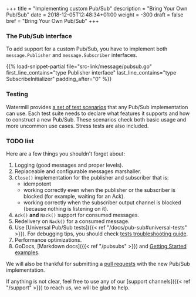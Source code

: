 +++
title = "Implementing custom Pub/Sub"
description = "Bring Your Own Pub/Sub"
date = 2018-12-05T12:48:34+01:00
weight = -300
draft = false
bref = "Bring Your Own Pub/Sub"
+++

### The Pub/Sub interface

To add support for a custom Pub/Sub, you have to implement both `message.Publisher` and `message.Subscriber` interfaces.

{{% load-snippet-partial file="src-link/message/pubsub.go" first_line_contains="type Publisher interface" last_line_contains="type SubscribeInitializer" padding_after="0" %}}

### Testing

Watermill provides [a set of test scenarios](https://github.com/ThreeDotsLabs/watermill/blob/master/pubsub/tests/test_pubsub.go)
that any Pub/Sub implementation can use. Each test suite needs to declare what features it supports and how to construct a new Pub/Sub.
These scenarios check both basic usage and more uncommon use cases. Stress tests are also included.

### TODO list

Here are a few things you shouldn't forget about:

1. Logging (good messages and proper levels).
2. Replaceable and configurable messages marshaller.
3. `Close()` implementation for the publisher and subscriber that is:
    - idempotent
    - working correctly even when the publisher or the subscriber is blocked (for example, waiting for an Ack).
    - working correctly when the subscriber output channel is blocked (because nothing is listening on it).
4. `Ack()` **and** `Nack()` support for consumed messages.
5. Redelivery on `Nack()` for a consumed message.
6. Use [Universal Pub/Sub tests]({{< ref "/docs/pub-sub#universal-tests" >}}). For debugging tips, you should check [tests troubleshooting guide](/docs/troubleshooting/#debugging-pubsub-tests).
7. Performance optimizations.
8. GoDocs, [Markdown docs]({{< ref "/pubsubs" >}}) and [Getting Started examples](/docs/getting-started).

We will also be thankful for submitting a [pull requests](https://github.com/ThreeDotsLabs/watermill/pulls) with the new Pub/Sub implementation.

If anything is not clear, feel free to use any of our [support channels]({{< ref "/support" >}}) to reach us, we will be glad to help.
